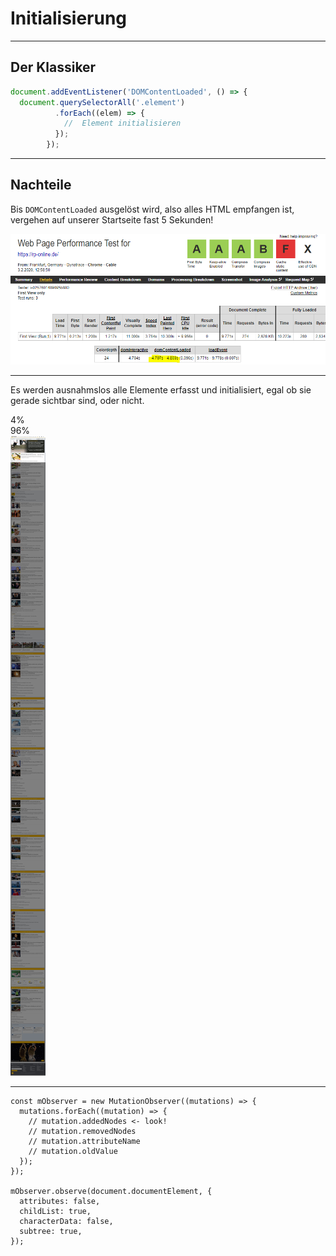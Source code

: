 <!-- .slide: data-background="assets/transformer.jpg" -->

<br>
<br>
<br>
<br>
<br>
<br>
<br>
<br>

# Initialisierung

---

## Der Klassiker

```js
document.addEventListener('DOMContentLoaded', () => {
  document.querySelectorAll('.element')
          .forEach((elem) => { 
            //  Element initialisieren
          });
        });
```

---

## Nachteile

Bis `DOMContentLoaded` ausgelöst wird, also alles HTML empfangen ist, vergehen auf unserer Startseite fast 5 Sekunden!

![Webpagetest Testbericht mit DOMContentLoaded bei 4,7 Sekunden](assets/domcontentloaded.png)

---

Es werden ausnahmslos alle Elemente erfasst und initialisiert, egal ob sie gerade sichtbar sind, oder nicht.

<div class="measure">
    <div class="measure__visible">4%</div>
    <div class="measure__invisible">96%</div>
</div><img src="assets/full-rp-online-homepage-highlighted.jpg" alt="Gesamte RP-ONLINE Startseite" class="fullpage fullpage-zoom">

---

```
const mObserver = new MutationObserver((mutations) => {
  mutations.forEach((mutation) => {
    // mutation.addedNodes <- look!
    // mutation.removedNodes
    // mutation.attributeName
    // mutation.oldValue
  });
});

mObserver.observe(document.documentElement, {
  attributes: false,
  childList: true,
  characterData: false,
  subtree: true,
});
```

